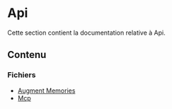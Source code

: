 # Api

Cette section contient la documentation relative à Api.

## Contenu


### Fichiers

- [Augment Memories](./augment_memories.doctree)
- [Mcp](./mcp.doctree)

